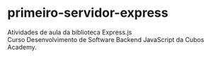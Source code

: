# primeiro-servidor-express

Atividades de aula da biblioteca Express.js <br>
Curso Desenvolvimento de Software Backend JavaScript da Cubos Academy.